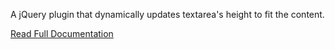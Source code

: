 A jQuery plugin that dynamically updates textarea's height to fit the content.

[Read Full Documentation](http://flaviusmatis.github.com/flexibleArea.js/)
